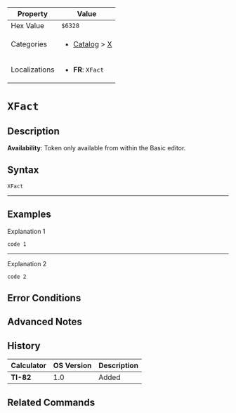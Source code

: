 | Property      | Value |
|---------------|-------|
| Hex Value     | `$6328`|
| Categories    | <ul><li>[Catalog](<../categories/Catalog.md>) > [X](<../categories/Catalog.md#X>)</li></ul> |
| Localizations | <ul><li><b>FR</b>: `XFact`</li></ul> |

# `XFact`

## Description



<b>Availability</b>: Token only available from within the Basic editor.

## Syntax
`XFact`

<hr>

## Examples

Explanation 1
```ti-basic
code 1
```
---
Explanation 2
```ti-basic
code 2
```

## Error Conditions


## Advanced Notes


## History
| Calculator | OS Version | Description |
|------------|------------|-------------|
| <b>TI-82</b> | 1.0 | Added

## Related Commands

    